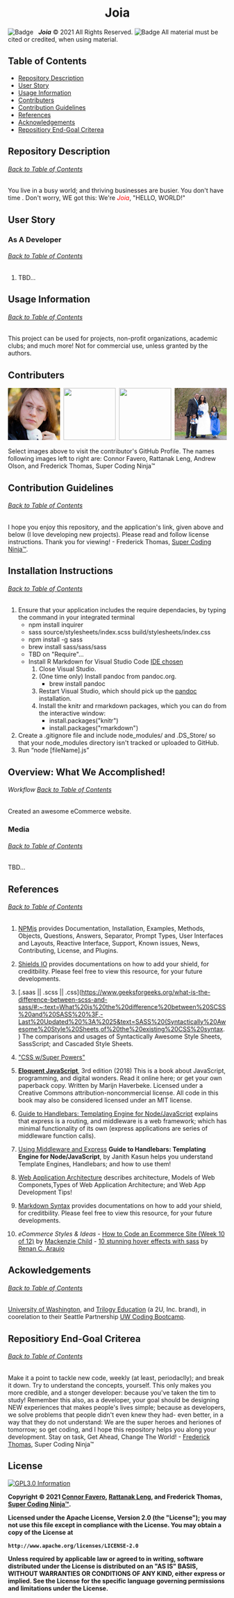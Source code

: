 <h1 align="center">Joia</h1>

![Badge](https://img.shields.io/badge/GitHub-Pro%20%20%20-orange) &nbsp; <b><i>Joia</i></b> © 2021 All Rights Reserved.  ![Badge](https://img.shields.io/badge/License-APACHE%202.0-blue) All material must be cited or credited, when using material.

## Table of Contents
* [Repository Description](#Repository)
* [User Story](#User)
* [Usage Information](#Usage)
* [Contributers](#Contributers)
* [Contribution Guidelines](#Contribution)
* [References](#Ref)
* [Acknowledgements](#Ack)
* [Repositiory End-Goal Criterea](#Criterea)

## Repository Description
###### [Back to Table of Contents](#Table-of-Contents)
You live in a busy world; and thriving businesses are busier.  You don't have time .  Don't worry, WE got this: We're <span style="color:red">*Joia*</span>, "HELLO, WORLD!"

## User Story
### As A Developer
###### [Back to Table of Contents](#Table-of-Contents)
1.  TBD... 

## Usage Information
###### [Back to Table of Contents](#Table-of-Contents)
This project can be used for projects, non-profit organizations, academic clubs; and much more!  Not for commercial use, unless granted by the authors.

## Contributers
<p align="center">
  <a href="https://github.com/con0fav"><img src="./client/public/media/Connor.jpeg" height="120" width="120"/></a>&nbsp;&nbsp;<a href="https://github.com/rattanakleng"><img src="https://ca.slack-edge.com/T01ASRJ804E-U01B4P3B4ET-4001d229d6c3-512" height="120" width="120"/></a>&nbsp;&nbsp;<a href="https://github.com/YouFarted"><img src="https://ca.slack-edge.com/T01ASRJ804E-U01BCQDU2EA-0800093131a2-512" height="120" width="120"/></a>&nbsp;&nbsp;<a href="https://github.com/supercodingninja"><img src="./client/public/media/FT.jpeg" height="120" width="120"></a>
</p>

<p align="left">
  Select images above to visit the contributor's GitHub Profile. The names following images left to right are: Connor Favero, Rattanak Leng, Andrew Olson, and Frederick Thomas, Super Coding Ninja™
</p>


## Contribution Guidelines
###### [Back to Table of Contents](#Table-of-Contents)
I hope you enjoy this repository, and the application's link, given above and below (I love developing new projects).  Please read and follow license instructions.  Thank you for viewing! - Frederick Thomas, [Super Coding Ninja™](https://github.com/supercodingninja).

## Installation Instructions
###### [Back to Table of Contents](#Table-of-Contents)
1.  Ensure that your application includes the require dependacies, by typing the command in your integrated terminal
    -   npm install inquirer
    -   sass source/stylesheets/index.scss build/stylesheets/index.css
    -   npm install -g sass
    -   brew install sass/sass/sass
    -   TBD on "Require"...
    -   Install R Markdown for Visual Studio Code [IDE chosen](https://docs.microsoft.com/en-us/visualstudio/rtvs/rmarkdown-with-r-in-visual-studio?view=vs-2017)
        1. Close Visual Studio.
        2. (One time only) Install pandoc from pandoc.org.
            - brew install pandoc
        3. Restart Visual Studio, which should pick up the [pandoc](https://pandoc.org/installing.html) installation.
        4. Install the knitr and rmarkdown packages, which you can do from the interactive window:
            -   install.packages("knitr")
            -   install.packages("rmarkdown")
2.  Create a .gitignore file and include node_modules/ and .DS_Store/ so that your node_modules directory isn't tracked or uploaded to GitHub.
3.  Run “node [fileName].js”


## Overview: What We Accomplished!
###### Workflow [Back to Table of Contents](#Table-of-Contents)
Created an awesome eCommerce website.


### Media
###### [Back to Table of Contents](#Table-of-Contents)
TBD...

## References
###### [Back to Table of Contents](#Table-of-Contents)
1.  [NPMjs](https://www.npmjs.com/) provides Documentation, Installation, Examples, Methods, Objects, Questions, Answers, Separator, Prompt Types, User Interfaces and Layouts, Reactive Interface, Support, Known issues, News, Contributing, License, and Plugins.

2.  [Shields IO](https://shields.io/) provides documentations on how to add your shield, for creditbility.  Please feel free to view this resource, for your future developments.

3.  [.saas || .scss || .css](https://www.geeksforgeeks.org/what-is-the-difference-between-scss-and-sass/#:~:text=What%20is%20the%20difference%20between%20SCSS%20and%20SASS%20%3F,-Last%20Updated%20%3A%2025&text=SASS%20(Syntactically%20Awesome%20Style%20Sheets,of%20the%20existing%20CSS%20syntax.) The comparisons and usages of Syntactically Awesome Style Sheets, SassScript; and Cascaded Style Sheets.

4. ["CSS w/Super Powers"](https://sass-lang.com/)

5.  **[Eloquent JavaScript](https://eloquentjavascript.net/)**, 3rd edition (2018)
This is a book about JavaScript, programming, and digital wonders. Read it online here; or get your own paperback copy.  Written by Marijn Haverbeke.  Licensed under a Creative Commons attribution-noncommercial license. All code in this book may also be considered licensed under an MIT license.

6.  [Guide to Handlebars: Templating Engine for Node/JavaScript](https://stackabuse.com/guide-to-handlebars-templating-engine-for-node/) explains that express is a routing, and middleware is a web framework; which has minimal functionality of its own (express applications are series of middleware function calls).

7.  [Using Middleware and Express](https://expressjs.com/en/guide/using-middleware.html) **Guide to Handlebars: Templating Engine for Node/JavaScript**, by Janith Kasun helps you understand Template Engines, Handlebars; and how to use them!

8.  [Web Application Architecture](https://hackr.io/blog/web-application-architecture-definition-models-types-and-more) describes architecture, Models of Web Componets,Types of Web Application Architecture; and Web App Development Tips!

9.  [Markdown Syntax](https://www.markdownguide.org/basic-syntax/) provides documentations on how to add your shield, for creditbility.  Please feel free to view this resource, for your future developments.

10.  *eCommerce Styles & Ideas*
    -   [How to Code an Ecommerce Site (Week 10 of 12)](https://www.youtube.com/watch?v=DfbmMjO3Y7o) by [Mackenzie Child](https://www.youtube.com/channel/UCfWZwsP8trUy5uHJg8gcGIQ)
    -   [10 stunning hover effects with sass](https://codepen.io/caraujo/pen/LVPzxO) by [Renan C. Araujo](https://codepen.io/caraujo)

## Ackowledgements
###### [Back to Table of Contents](#Table-of-Contents)
[University of Washington](https://www.pce.uw.edu/), and [Trilogy Education](https://www.trilogyed.com/) (a 2U, Inc. brand),  in coorelation to their Seattle Partnership [UW Coding Bootcamp](https://bootcamp.uw.edu/).

## Repositiory End-Goal Criterea
###### [Back to Table of Contents](#Table-of-Contents)
Make it a point to tackle new code, weekly (at least, periodaclly); and break it down.  Try to understand the concepts, yourself.  This only makes you more credible, and a stonger developer: because you've taken the tim to study!  Remember this also, as a developer, your goal should be designing NEW experiences that makes people's lives simple; because as developers, we solve problems that people didn't even knew they had- even better, in a way that they do not understand: We are the super heroes and heriones of tomorrow; so get coding, and I hope this repository helps you along your development.  Stay on task, Get Ahead, Change The World! - [Frederick Thomas](https://www.linkedin.com/in/discoverfrederickthomas/), Super Coding Ninja™

## License

<a href="./LICENSE/LICENSE" alt="LICENSE." title="APACHE 2.0 Information" target="_blank"><img align="center" src="https://img.shields.io/badge/License-Click to View APACHE 2.0-informational.svg" alt="GPL3.0 Information" height="auto" width="auto"/></a>

<b>Copyright<b>  © 2021 [Connor Favero](https://github.com/con0fav), [Rattanak Leng](https://github.com/rattanakleng), and Frederick Thomas, [Super Coding Ninja™](https://github.com/supercodingninja).

Licensed under the Apache License, Version 2.0 (the "License");
you may not use this file except in compliance with the License.
You may obtain a copy of the License at

    http://www.apache.org/licenses/LICENSE-2.0

Unless required by applicable law or agreed to in writing, software
distributed under the License is distributed on an "AS IS" BASIS,
WITHOUT WARRANTIES OR CONDITIONS OF ANY KIND, either express or implied.
See the License for the specific language governing permissions and
limitations under the License.
